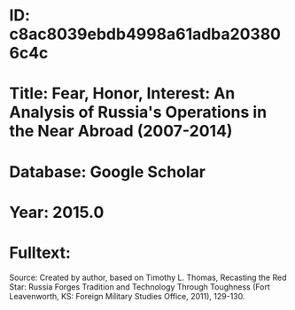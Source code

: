 # ID: c8ac8039ebdb4998a61adba203806c4c
# Title: Fear, Honor, Interest: An Analysis of Russia's Operations in the Near Abroad (2007-2014)
# Database: Google Scholar
# Year: 2015.0
# Fulltext:
Source: Created by author, based on Timothy L. Thomas, Recasting the Red Star: Russia Forges Tradition and Technology Through Toughness (Fort Leavenworth, KS: Foreign Military Studies Office, 2011), 129-130.